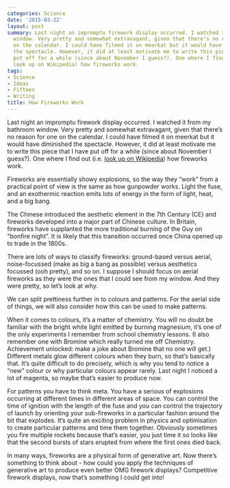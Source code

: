 ```yaml
---
categories: Science
date: '2015-03-22'
layout: post
summary: Last night an impromptu firework display occurred. I watched it from my bathroom
  window. Very pretty and somewhat extravagant, given that there’s no reason for one
  on the calendar. I could have filmed it on meerkat but it would have diminished
  the spectacle. However, it did at least motivate me to write this piece that I have
  put off for a while (since about November I guess?). One where I find out (i.e.
  look up on Wikipedia) how fireworks work.
tags:
- Science
- Ideas
- Fifteen
- Writing
title: How Fireworks Work
---
```


Last night an impromptu firework display occurred. I watched it from my bathroom window. Very pretty and somewhat extravagant, given that there’s no reason for one on the calendar. I could have filmed it on meerkat but it would have diminished the spectacle. However, it did at least motivate me to write this piece that I have put off for a while (since about November I guess?). One where I find out (i.e. [look up on Wikipedia](http://en.wikipedia.org/wiki/Fireworks)) how fireworks work.

Fireworks are essentially showy explosions, so the way they “work” from a practical point of view is the same as how gunpowder works. Light the fuse, and an exothermic reaction emits lots of energy in the form of light, heat, and a big bang.

The Chinese introduced the aesthetic element in the 7th Century (CE) and fireworks developed into a major part of Chinese culture. In Britain, fireworks have supplanted the more traditional burning of the Guy on “bonfire night”. It is likely that this transition occurred once China opened up to trade in the 1800s.

There are lots of ways to classify fireworks: ground-based versus aerial, noise-focussed (make as big a bang as possible) versus aesthetics focussed (ooh pretty), and so on. I suppose I should focus on aerial fireworks as they were the ones that I could see from my window. And they were pretty, so let’s look at why.

We can split prettiness further in to colours and patterns. For the aerial side of things, we will also consider how this can be used to make patterns.

When it comes to colours, it’s a matter of chemistry. You will no doubt be familiar with the bright white light emitted by burning magnesium, it’s one of the only experiments I remember from school chemistry lessons. (I also remember one with Bromine which really turned me off Chemistry. Achievement unlocked: make a joke about Bromine that no one will get.) Different metals glow different colours when they burn, so that’s basically that. It’s quite difficult to do precisely, which is why you tend to notice a “new” colour or why particular colours appear rarely. Last night I noticed a lot of magenta, so maybe that’s easier to produce now.

For patterns you have to think meta. You have a serious of explosions occurring at different times in different areas of space. You can control the time of ignition with the length of the fuse and you can control the trajectory of launch by orienting your sub-fireworks in a particular fashion around the bit that explodes. It’s quite an exciting problem in physics and optimisation to create particular patterns and time them together. Obviously sometimes you fire multiple rockets because that’s easier, you just time it so looks like that the second bursts of stars erupted from where the first ones died back.

In many ways, fireworks are a physical form of generative art. Now there’s something to think about - how could you apply the techniques of generative art to produce even better OMG firework displays? Competitive firework displays, now that’s something I could get into!